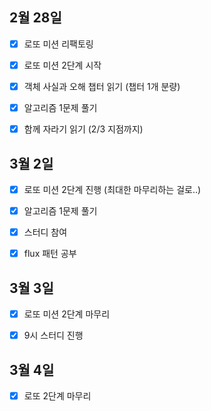## 2월 28일

- [x] 로또 미션 리팩토링
- [x] 로또 미션 2단계 시작
- [x] 객체 사실과 오해 챕터 읽기 (챕터 1개 분량)
- [x] 알고리즘 1문제 풀기
- [x] 함께 자라기 읽기 (2/3 지점까지)


## 3월 2일

- [x] 로또 미션 2단계 진행 (최대한 마무리하는 걸로..)
- [x] 알고리즘 1문제 풀기
- [x] 스터디 참여
- [x] flux 패턴 공부


## 3월 3일

- [x] 로또 미션 2단계 마무리
- [x] 9시 스터디 진행


## 3월 4일
- [x] 로또 2단계 마무리
